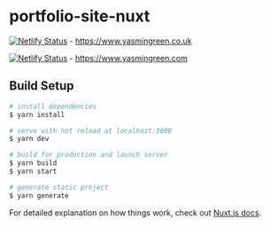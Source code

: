 # portfolio-site-nuxt

[![Netlify Status](https://api.netlify.com/api/v1/badges/a373ae80-cee9-4c97-82db-7aa0954f8c75/deploy-status)](https://app.netlify.com/sites/yasmingreenuk/deploys) - https://www.yasmingreen.co.uk

[![Netlify Status](https://api.netlify.com/api/v1/badges/fc2c4890-1c9e-45bf-b244-c1edcf46f86c/deploy-status)](https://app.netlify.com/sites/yasmingreen/deploys) - https://www.yasmingreen.com

## Build Setup

```bash
# install dependencies
$ yarn install

# serve with hot reload at localhost:3000
$ yarn dev

# build for production and launch server
$ yarn build
$ yarn start

# generate static project
$ yarn generate
```

For detailed explanation on how things work, check out [Nuxt.js docs](https://nuxtjs.org).
